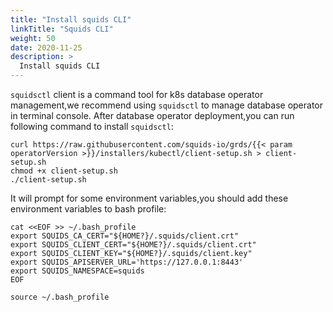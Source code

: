 ```yaml
---
title: "Install squids CLI"
linkTitle: "Squids CLI"
weight: 50
date: 2020-11-25
description: >
  Install squids CLI
---
```


`squidsctl` client is a command tool for k8s database operator management,we recommend using `squidsctl` to manage database operator in terminal console.
After database operator deployment,you can run following command to install `squidsctl`:

```shell
curl https://raw.githubusercontent.com/squids-io/grds/{{< param operatorVersion >}}/installers/kubectl/client-setup.sh > client-setup.sh
chmod +x client-setup.sh
./client-setup.sh
```
It will prompt for some environment variables,you should add these environment variables to bash profile:

```
cat <<EOF >> ~/.bash_profile
export SQUIDS_CA_CERT="${HOME?}/.squids/client.crt"
export SQUIDS_CLIENT_CERT="${HOME?}/.squids/client.crt"
export SQUIDS_CLIENT_KEY="${HOME?}/.squids/client.key"
export SQUIDS_APISERVER_URL='https://127.0.0.1:8443'
export SQUIDS_NAMESPACE=squids
EOF

source ~/.bash_profile
```
